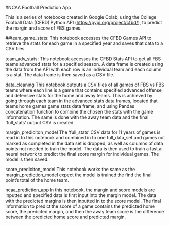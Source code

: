 #NCAA Football Prediction App

This is a series of notebooks created in Google Colab, using the College Football Data (CFBD) Python API (https://pypi.org/project/cfbd/), to predict the margin and score of FBS games. 

##team_game_stats:
This notebook accesses the CFBD Games API to retrieve the stats for each game in a specified year and saves that data to a CSV files.

team_adv_stats:
This notebook accesses the CFBD Stats API to get all FBS teams advanced stats for a specified season. A data frame is created using the data from the API with each row is an individual team and each column is a stat. The data frame is then saved as a CSV file. 

data_cleaning
This notebook outputs a CSV files of all games of FBS vs FBS teams where each line is a game that contains specified advanced offense and defensive stats for the home and away teams. This is achieved by going through each team in the advanced stats data frames, located that teams home games game stats data frame, and using Pandas concatenation function to combine the chosen the stats with the game information. The same is done with the away team data and the final ‘full_stats’ output CSV is created. 

margin_prediciton_model
The ‘full_stats’ CSV data for 11 years of games is read in to this notebook and combined in to one full_data_set and games not marked as completed in the data set is dropped, as well as columns of data points not needed to train the model. The data is then used to train a fast.ai neural network to predict the final score margin for individual games. The model is then saved.  

score_prediciton_model
This notebook works the same as the margin_prediction_model expect the model is trained the find the final point’s total of the home team.

ncaa_prediction_app
In this notebook, the margin and score models are inputted and specified data is first input into the margin model. The data with the predicted margins is then inputted in to the score model. The final information to predict the score of a game contains the predicted home score, the predicted margin, and then the away team score is the difference between the predicted home score and predicted margin. 
